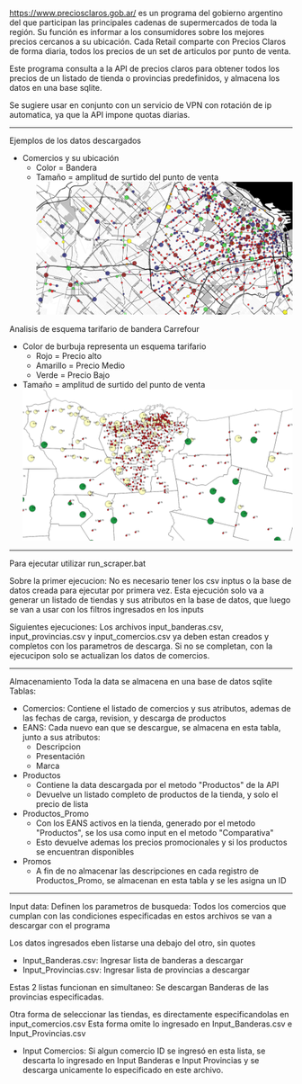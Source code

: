 https://www.preciosclaros.gob.ar/ es un programa del gobierno argentino del que participan las principales cadenas de supermercados 
de toda la región. Su función es informar a los consumidores sobre los mejores precios cercanos a su ubicación.
Cada Retail comparte con Precios Claros de forma diaria, todos los precios de un set de articulos por punto de venta.

Este programa consulta a la API de precios claros para obtener todos los precios de un listado de tienda o provincias predefinidos, 
y almacena los datos en una base sqlite. 

Se sugiere usar en conjunto con un servicio de VPN con rotación de ip automatica, ya que la API impone quotas diarias.

--------------------------------------------------------------------------------------------------------------------------------------

Ejemplos de los datos descargados

- Comercios y su ubicación
	- Color = Bandera
	- Tamaño = amplitud de surtido del punto de venta
![testimage](https://github.com/rodram88/precios-claros-scraper/blob/master/images/comercios.PNG?raw=true)

Analisis de esquema tarifario de bandera Carrefour
- Color de burbuja representa un esquema tarifario
	- Rojo = Precio alto
	- Amarillo = Precio Medio
	- Verde = Precio Bajo
- Tamaño = amplitud de surtido del punto de venta
![testimage](https://github.com/rodram88/precios-claros-scraper/blob/master/images/esquema_tarifario_carrefour.png?raw=true)

--------------------------------------------------------------------------------------------------------------------------------------

Para ejecutar utilizar run_scraper.bat

Sobre la primer ejecucion:
	No es necesario tener los csv inptus o la base de datos creada para ejecutar por primera vez.
	Esta ejecución solo va a generar un listado de tiendas y sus atributos en la base de datos, 
	 que luego se van a usar con los filtros ingresados en los inputs

Siguientes ejecuciones:
	Los archivos input_banderas.csv, input_provincias.csv y input_comercios.csv ya 
	deben estan creados y completos con los parametros de descarga.
	Si no se completan, con la ejecucipon solo se actualizan los datos de comercios.

--------------------------------------------------------------------------------------------------------------------------------------

Almacenamiento
Toda la data se almacena en una base de datos sqlite
Tablas:
- Comercios: Contiene el listado de comercios y sus atributos, ademas de las fechas de carga, revision, y descarga de productos
- EANS: Cada nuevo ean que se descargue, se almacena en esta tabla, junto a sus atributos:
	- Descripcion
	- Presentación
	- Marca
- Productos
	- Contiene la data descargada por el metodo "Productos" de la API
	- Devuelve un listado completo de productos de la tienda, y solo el precio de lista
- Productos_Promo
	- Con los EANS activos en la tienda, generado por el metodo "Productos", se los usa como input en el metodo "Comparativa"
	- Esto devuelve ademas los precios promocionales y si los productos se encuentran disponibles
- Promos
	- A fin de no almacenar las descripciones en cada registro de Productos_Promo, se almacenan en esta tabla y se les asigna un ID

--------------------------------------------------------------------------------------------------------------------------------------

Input data: 
Definen los parametros de busqueda: Todos los comercios que cumplan con las condiciones especificadas en estos
archivos se van a descargar con el programa

Los datos ingresados eben listarse una debajo del otro, sin quotes

- Input_Banderas.csv: Ingresar lista de banderas a descargar		
- Input_Provincias.csv: Ingresar lista de provincias a descargar

Estas 2 listas funcionan en simultaneo: Se descargan Banderas de las provincias especificadas.

Otra forma de seleccionar las tiendas, es directamente especificandolas en input_comercios.csv
Esta forma omite lo ingresado en Input_Banderas.csv e Input_Provincias.csv
- Input Comercios:
	Si algun comercio ID se ingresó en esta lista, se descarta lo ingresado en Input Banderas e Input Provincias
	 y se descarga unicamente lo especificado en este archivo.



